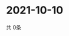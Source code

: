 # 2021-10-10
  共 0条

  <!-- BEGIN -->
  <!-- 最后更新时间Sun Oct 10 2021 08:03:36 GMT+0000 (Coordinated Universal Time) -->
  
  <!-- END -->
  
  